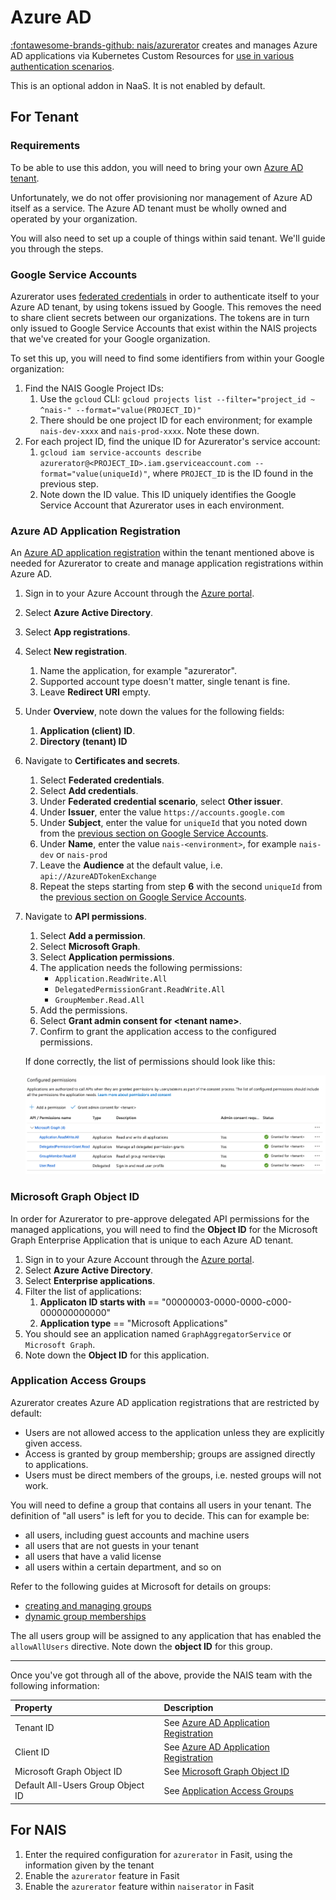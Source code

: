 # Azure AD

[:fontawesome-brands-github: nais/azurerator](https://github.com/nais/azurerator) creates and manages Azure AD applications via Kubernetes Custom Resources for [use in various authentication scenarios](https://doc.nais.io/security/auth/azure-ad/).

This is an optional addon in NaaS. It is not enabled by default.

## For Tenant

### Requirements

To be able to use this addon, you will need to bring your own [Azure AD tenant](https://learn.microsoft.com/en-us/azure/active-directory/fundamentals/active-directory-whatis).

Unfortunately, we do not offer provisioning nor management of Azure AD itself as a service.
The Azure AD tenant must be wholly owned and operated by your organization.

You will also need to set up a couple of things within said tenant. We'll guide you through the steps.

### Google Service Accounts

Azurerator uses [federated credentials](https://learn.microsoft.com/en-us/graph/api/resources/federatedidentitycredentials-overview?view=graph-rest-1.0)
in order to authenticate itself to your Azure AD tenant, by using tokens issued by Google.
This removes the need to share client secrets between our organizations.
The tokens are in turn only issued to Google Service Accounts that exist within the NAIS projects that we've created for your Google organization.

To set this up, you will need to find some identifiers from within your Google organization:

1. Find the NAIS Google Project IDs:
    1. Use the `gcloud` CLI: `gcloud projects list --filter="project_id ~ ^nais-" --format="value(PROJECT_ID)"`
    2. There should be one project ID for each environment; for example `nais-dev-xxxx` and `nais-prod-xxxx`. Note these down.
2. For each project ID, find the unique ID for Azurerator's service account:
    1. `gcloud iam service-accounts describe azurerator@<PROJECT_ID>.iam.gserviceaccount.com --format="value(uniqueId)"`, where `PROJECT_ID` is the ID found in the previous step.
    2. Note down the ID value. This ID uniquely identifies the Google Service Account that Azurerator uses in each environment.

### Azure AD Application Registration

An [Azure AD application registration](https://learn.microsoft.com/en-us/azure/active-directory/develop/app-objects-and-service-principals)
within the tenant mentioned above is needed for Azurerator to create and manage application registrations within Azure AD.

1. Sign in to your Azure Account through the [Azure portal](https://portal.azure.com/).
2. Select **Azure Active Directory**.
3. Select **App registrations**.
4. Select **New registration**.
    1. Name the application, for example "azurerator".
    2. Supported account type doesn't matter, single tenant is fine.
    3. Leave **Redirect URI** empty.
5. Under **Overview**, note down the values for the following fields:
    1. **Application (client) ID**.
    2. **Directory (tenant) ID**
6. Navigate to **Certificates and secrets**.
    1. Select **Federated credentials**.
    2. Select **Add credentials**.
    3. Under **Federated credential scenario**, select **Other issuer**.
    4. Under **Issuer**, enter the value `https://accounts.google.com`
    5. Under **Subject**, enter the value for `uniqueId` that you noted down from the [previous section on Google Service Accounts](#google-service-accounts).
    6. Under **Name**, enter the value `nais-<environment>`, for example `nais-dev` or `nais-prod`
    7. Leave the **Audience** at the default value, i.e. `api://AzureADTokenExchange`
    8. Repeat the steps starting from step **6** with the second `uniqueId` from the [previous section on Google Service Accounts](#google-service-accounts).
7. Navigate to **API permissions**.
    1. Select **Add a permission**.
    2. Select **Microsoft Graph**.
    3. Select **Application permissions**.
    4. The application needs the following permissions:
        - `Application.ReadWrite.All`
        - `DelegatedPermissionGrant.ReadWrite.All`
        - `GroupMember.Read.All`
    5. Add the permissions.
    6. Select **Grant admin consent for &lt;tenant name&gt;**.
    7. Confirm to grant the application access to the configured permissions.

    If done correctly, the list of permissions should look like this:

    ![The list of configured permissions for the Application registration in Azure AD. The permissions Application.ReadWrite.All, DelegatedPermissionGrant.ReadWrite.All and Group.Read.All for the Microsoft Graph API are all added as Application permissions. Admin consent has been granted to all of the permissions.](../../../assets/azure-ad-permissions-setup.png)

### Microsoft Graph Object ID

In order for Azurerator to pre-approve delegated API permissions for the managed applications,
you will need to find the **Object ID** for the Microsoft Graph Enterprise Application that is unique to each Azure AD tenant.

1. Sign in to your Azure Account through the [Azure portal](https://portal.azure.com/).
2. Select **Azure Active Directory**.
3. Select **Enterprise applications**.
4. Filter the list of applications:
    1. **Applicaton ID starts with** == "00000003-0000-0000-c000-000000000000"
    2. **Application type** == "Microsoft Applications"
5. You should see an application named `GraphAggregatorService` or `Microsoft Graph`.
6. Note down the **Object ID** for this application.

### Application Access Groups

Azurerator creates Azure AD application registrations that are restricted by default:

- Users are not allowed access to the application unless they are explicitly given access.
- Access is granted by group membership; groups are assigned directly to applications.
- Users must be direct members of the groups, i.e. nested groups will not work.

You will need to define a group that contains all users in your tenant.
The definition of "all users" is left for you to decide. This can for example be:

- all users, including guest accounts and machine users
- all users that are not guests in your tenant
- all users that have a valid license
- all users within a certain department, and so on

Refer to the following guides at Microsoft for details on groups:

- [creating and managing groups](https://learn.microsoft.com/en-gb/azure/active-directory/fundamentals/how-to-manage-groups)
- [dynamic group memberships](https://learn.microsoft.com/en-gb/azure/active-directory/enterprise-users/groups-dynamic-membership)

The all users group will be assigned to any application that has enabled the `allowAllUsers` directive.
Note down the **object ID** for this group.

---

Once you've got through all of the above, provide the NAIS team with the following information:

| Property                          | Description                                                                 |
|:----------------------------------|:----------------------------------------------------------------------------|
| Tenant ID                         | See [Azure AD Application Registration](#azure-ad-application-registration) |
| Client ID                         | See [Azure AD Application Registration](#azure-ad-application-registration) |
| Microsoft Graph Object ID         | See [Microsoft Graph Object ID](#microsoft-graph-object-id)                 |
| Default All-Users Group Object ID | See [Application Access Groups](#application-access-groups)                 |

## For NAIS

1. Enter the required configuration for `azurerator` in Fasit, using the information given by the tenant
2. Enable the `azurerator` feature in Fasit
3. Enable the `azurerator` feature within `naiserator` in Fasit
